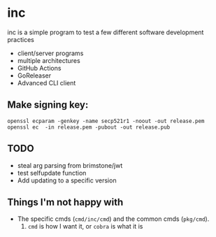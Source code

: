 # inc

inc is a simple program to test a few different software development practices

- client/server programs
- multiple architectures
- GitHub Actions
- GoReleaser
- Advanced CLI client

## Make signing key:
```
openssl ecparam -genkey -name secp521r1 -noout -out release.pem
openssl ec  -in release.pem -pubout -out release.pub
```

## TODO
- steal arg parsing from brimstone/jwt
- test selfupdate function
- Add updating to a specific version

## Things I'm not happy with
- The specific cmds (`cmd/inc/cmd`) and the common cmds (`pkg/cmd`).
  1) `cmd` is how I want it, or `cobra` is what it is
